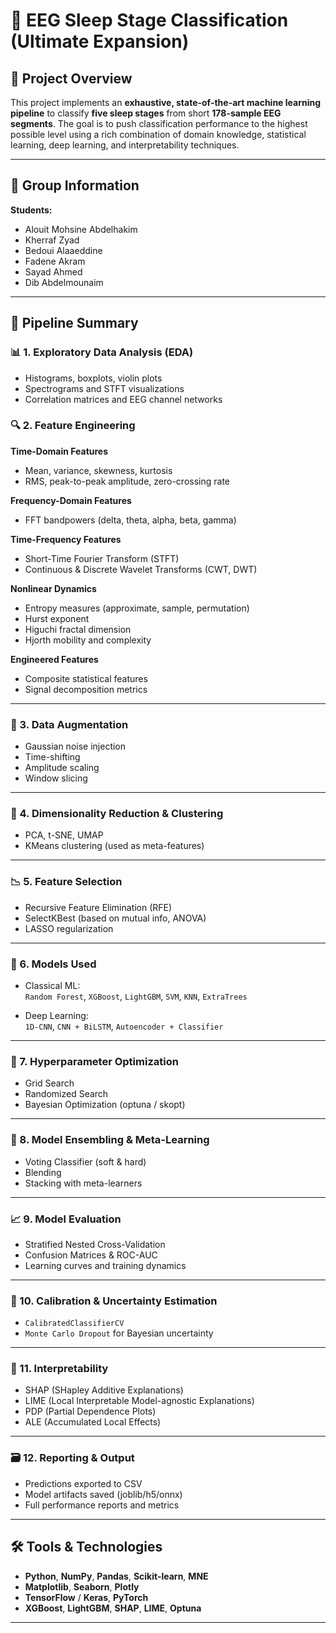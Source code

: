 # 🧠 EEG Sleep Stage Classification (Ultimate Expansion)

## 📘 Project Overview

This project implements an **exhaustive, state-of-the-art machine learning pipeline** to classify **five sleep stages** from short **178-sample EEG segments**. The goal is to push classification performance to the highest possible level using a rich combination of domain knowledge, statistical learning, deep learning, and interpretability techniques.

---

## 👥 Group Information

**Students:**
- Alouit Mohsine Abdelhakim  
- Kherraf Zyad  
- Bedoui Alaaeddine  
- Fadene Akram  
- Sayad Ahmed  
- Dib Abdelmounaim  

---

## 🧪 Pipeline Summary

### 📊 1. Exploratory Data Analysis (EDA)
- Histograms, boxplots, violin plots
- Spectrograms and STFT visualizations
- Correlation matrices and EEG channel networks

### 🔍 2. Feature Engineering
**Time-Domain Features**
- Mean, variance, skewness, kurtosis
- RMS, peak-to-peak amplitude, zero-crossing rate

**Frequency-Domain Features**
- FFT bandpowers (delta, theta, alpha, beta, gamma)

**Time-Frequency Features**
- Short-Time Fourier Transform (STFT)
- Continuous & Discrete Wavelet Transforms (CWT, DWT)

**Nonlinear Dynamics**
- Entropy measures (approximate, sample, permutation)
- Hurst exponent
- Higuchi fractal dimension
- Hjorth mobility and complexity

**Engineered Features**
- Composite statistical features
- Signal decomposition metrics

---

### 🧬 3. Data Augmentation
- Gaussian noise injection
- Time-shifting
- Amplitude scaling
- Window slicing

---

### 🧠 4. Dimensionality Reduction & Clustering
- PCA, t-SNE, UMAP
- KMeans clustering (used as meta-features)

---

### 📉 5. Feature Selection
- Recursive Feature Elimination (RFE)
- SelectKBest (based on mutual info, ANOVA)
- LASSO regularization

---

### 🤖 6. Models Used
- Classical ML:  
  `Random Forest`, `XGBoost`, `LightGBM`, `SVM`, `KNN`, `ExtraTrees`

- Deep Learning:  
  `1D-CNN`, `CNN + BiLSTM`, `Autoencoder + Classifier`

---

### 🧪 7. Hyperparameter Optimization
- Grid Search
- Randomized Search
- Bayesian Optimization (optuna / skopt)

---

### 🧬 8. Model Ensembling & Meta-Learning
- Voting Classifier (soft & hard)
- Blending
- Stacking with meta-learners

---

### 📈 9. Model Evaluation
- Stratified Nested Cross-Validation
- Confusion Matrices & ROC-AUC
- Learning curves and training dynamics

---

### 📏 10. Calibration & Uncertainty Estimation
- `CalibratedClassifierCV`
- `Monte Carlo Dropout` for Bayesian uncertainty

---

### 🧠 11. Interpretability
- SHAP (SHapley Additive Explanations)
- LIME (Local Interpretable Model-agnostic Explanations)
- PDP (Partial Dependence Plots)
- ALE (Accumulated Local Effects)

---

### 🗃️ 12. Reporting & Output
- Predictions exported to CSV
- Model artifacts saved (joblib/h5/onnx)
- Full performance reports and metrics

---

## 🛠️ Tools & Technologies

- **Python**, **NumPy**, **Pandas**, **Scikit-learn**, **MNE**
- **Matplotlib**, **Seaborn**, **Plotly**
- **TensorFlow** / **Keras**, **PyTorch**
- **XGBoost**, **LightGBM**, **SHAP**, **LIME**, **Optuna**

---
